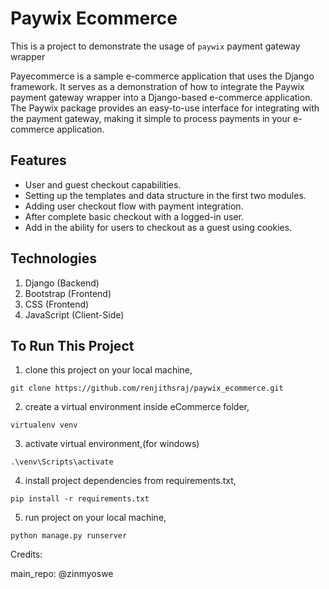 # Paywix Ecommerce
This is a project to demonstrate the usage of `paywix` payment gateway wrapper

Payecommerce is a sample e-commerce application that uses the Django framework. It serves as a demonstration of how to integrate the Paywix payment gateway wrapper into a Django-based e-commerce application. The Paywix package provides an easy-to-use interface for integrating with the payment gateway, making it simple to process payments in your e-commerce application.


## Features
- User and guest checkout capabilities.
- Setting up the templates and data structure in the first two modules.
- Adding user checkout flow with payment integration.
- After complete basic checkout with a logged-in user.
- Add in the ability for users to checkout as a guest using cookies.

## Technologies
1. Django (Backend)
2. Bootstrap (Frontend)
3. CSS (Frontend)
4. JavaScript (Client-Side)


## To Run This Project
1. clone this project on your local machine,
```
git clone https://github.com/renjithsraj/paywix_ecommerce.git
```
2. create a virtual environment inside eCommerce folder,
```
virtualenv venv
```
3. activate virtual environment,(for windows)
```
.\venv\Scripts\activate 
```
4. install project dependencies from requirements.txt,
```
pip install -r requirements.txt
```
5. run project on your local machine,
```
python manage.py runserver
```

Credits:

main_repo: @zinmyoswe
